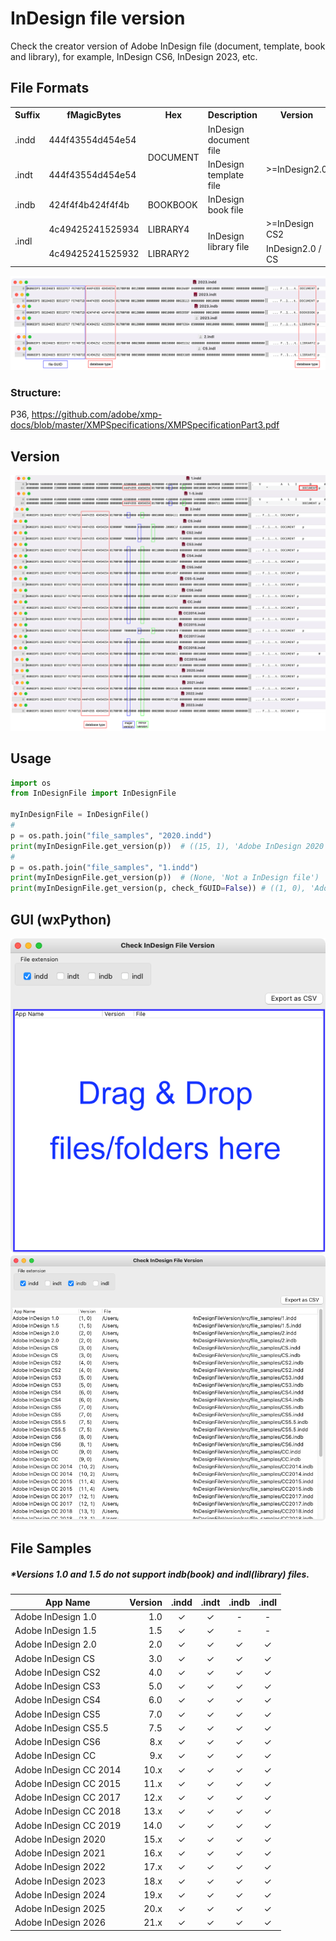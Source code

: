 # InDesign file version
Check the creator version of Adobe InDesign file (document, template, book and library), for example, InDesign CS6, InDesign 2023, etc.


## File Formats
<table>
    <tr>
        <th>Suffix</th>
        <th>fMagicBytes</th>
        <th>Hex</th>
        <th>Description</th>
        <th>Version</th>
    </tr>
    <tr>
        <td>.indd</td>
        <td>444f43554d454e54</td>
        <td rowspan="2">DOCUMENT</td>
        <td>InDesign document file</td>
        <td rowspan="3">&gt;=InDesign2.0</td>
    </tr>
    <tr>
        <td>.indt</td>
        <td>444f43554d454e54</td>
        <td>InDesign template file</td>
    </tr>
    <tr>
        <td>.indb</td>
        <td>424f4f4b424f4f4b</td>
        <td>BOOKBOOK</td>
        <td>InDesign book file</td>
    </tr>
    <tr>
        <td rowspan="2">.indl</td>
        <td>4c49425241525934</td>
        <td>LIBRARY4</td>
        <td rowspan="2">InDesign library file</td>
        <td>&gt;=InDesign CS2</td>
    </tr>
    <tr>
        <td>4c49425241525932</td>
        <td>LIBRARY2</td>
        <td>InDesign2.0 / CS</td>
    </tr>
</table>

![format](format.png)
### Structure:
P36, https://github.com/adobe/xmp-docs/blob/master/XMPSpecifications/XMPSpecificationPart3.pdf


## Version
![format](version.png)


## Usage
```py
import os
from InDesignFile import InDesignFile

myInDesignFile = InDesignFile()
#
p = os.path.join("file_samples", "2020.indd")
print(myInDesignFile.get_version(p))  # ((15, 1), 'Adobe InDesign 2020')
#
p = os.path.join("file_samples", "1.indd")
print(myInDesignFile.get_version(p))  # (None, 'Not a InDesign file')
print(myInDesignFile.get_version(p, check_fGUID=False)) # ((1, 0), 'Adobe InDesign 1.0')
```
## GUI (wxPython)
![GUI_usage](GUI_usage.png)
![GUI_result](GUI_result.png)

## File Samples
##### *Versions 1.0 and 1.5 do not support indb(book) and indl(library) files.
| App Name | Version | .indd | .indt | .indb | .indl |
| - | ---: | :---: | :-: | :-: | :-: |
|Adobe InDesign 1.0|1.0|✓|✓|-|-|
|Adobe InDesign 1.5|1.5|✓|✓|-|-|
|Adobe InDesign 2.0|2.0|✓|✓|✓|✓|
|Adobe InDesign CS|3.0|✓|✓|✓|✓|
|Adobe InDesign CS2|4.0|✓|✓|✓|✓|
|Adobe InDesign CS3|5.0|✓|✓|✓|✓|
|Adobe InDesign CS4|6.0|✓|✓|✓|✓|
|Adobe InDesign CS5|7.0|✓|✓|✓|✓|
|Adobe InDesign CS5.5|7.5|✓|✓|✓|✓|
|Adobe InDesign CS6|8.x|✓|✓|✓|✓|
|Adobe InDesign CC|9.x|✓|✓|✓|✓|
|Adobe InDesign CC 2014|10.x|✓|✓|✓|✓|
|Adobe InDesign CC 2015|11.x|✓|✓|✓|✓|
|Adobe InDesign CC 2017|12.x|✓|✓|✓|✓|
|Adobe InDesign CC 2018|13.x|✓|✓|✓|✓|
|Adobe InDesign CC 2019|14.0|✓|✓|✓|✓|
|Adobe InDesign 2020|15.x|✓|✓|✓|✓|
|Adobe InDesign 2021|16.x|✓|✓|✓|✓|
|Adobe InDesign 2022|17.x|✓|✓|✓|✓|
|Adobe InDesign 2023|18.x|✓|✓|✓|✓|
|Adobe InDesign 2024|19.x|✓|✓|✓|✓|
|Adobe InDesign 2025|20.x|✓|✓|✓|✓|
|Adobe InDesign 2026|21.x|✓|✓|✓|✓|